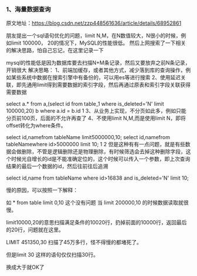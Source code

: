 ### 1、海量数据查询

原文地址：https://blog.csdn.net/zzp448561636/article/details/68952861

朋友提出一个sql语句优化的问题，limit N,M，在N数值较大，N很小的时候，例如limit 100000， 20的情况下，MySQL的性能很低。
然后上网搜索了一下相关的解决思路，怕自己忘记，在这里记录一下

mysql的性能低是因为数据库要去扫描N+M条记录，然后又要放弃之前N条记录，开销很大
解决思略：
1、前端加缓存，或者其他方式，减少落到库的查询操作，例如某些系统中数据在搜索引擎中有备份的，可以用es等进行搜索
2、使用延迟关联，即先通用limit得到需要数据的索引字段，然后再通过原表和索引字段关联获得需要数据

select a.* from a,(select id from table_1 where is_deleted='N' limit 100000,20) b where a.id = b.id
1
3、从业务上实现，不分页如此多，例如只能分页前100页，后面的不允许再查了
4、不使用limit N,M,而是使用limit N，即将offset转化为where条件。

select id,namefrom tableName limit5000000,10;
select id,namefrom tableNamewhere id>5000000 limit 10;
1
2
但是这种有有一点问题，就是有些数据会做删除，不管是逻辑删除还是物理删除，有时候筛选会去掉这种删除字段，这个时候光自增长的id是不能准确定位的，这个时候可以传入一个参数，即上次查询结果的最后一个数据的id，然后往前往后追溯

select id,name from tableName where id>16838 and is_deleted='N' limit 10;

慢的原因，可以按照一下解释：

如 * from table limit 0,10 这个没有问题 当 limit 200000,10 的时候数据读取就很慢。

limit10000,20的意思扫描满足条件的10020行，扔掉前面的10000行，返回最后的20行，问题就在这里。

LIMIT 451350,30 扫描了45万多行，怪不得慢的都堵死了。

但是limit 30 这样的语句仅仅扫描30行。


换成大于就OK了
